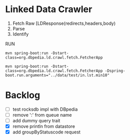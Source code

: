 # Linked Data Crawler

1. Fetch Raw [LDResponse(redirects,headers,body) 
2. Parse
3. Identify 


RUN
```
mvn spring-boot:run -Dstart-class=org.dbpedia.ld.crawl.fetch.FetcherApp
```


```
mvn spring-boot:run -Dstart-class=org.dbpedia.ld.crawl.fetch.FetcherApp -Dspring-boot.run.arguments="../data/test/in.lst.min10"
```

# Backlog
- [ ] test rocksdb impl with DBpedia
- [ ] remove ':' from queue name
- [ ] add dummy query trait
- [x] remove println from datastore
- [x] add groupByStatuscode request
